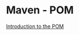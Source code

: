 # Maven - POM

[Introduction to the POM](https://maven.apache.org/guides/introduction/introduction-to-the-pom.html)

